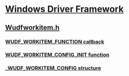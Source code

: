 # [Windows Driver Framework](../_wdf/index.md)
## [Wudfworkitem.h](index.md)
### [WUDF_WORKITEM_FUNCTION callback](../wudfworkitem/nc-wudfworkitem-wudf_workitem_function.md)
### [WUDF_WORKITEM_CONFIG_INIT function](../wudfworkitem/nf-wudfworkitem-wudf_workitem_config_init.md)
### [_WUDF_WORKITEM_CONFIG structure](../wudfworkitem/ns-wudfworkitem-_wudf_workitem_config.md)
